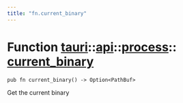 ```yaml
---
title: "fn.current_binary"
---
```


# Function [tauri](/docs/api/rust/tauri/../../index.html)::​[api](/docs/api/rust/tauri/../index.html)::​[process](/docs/api/rust/tauri/index.html)::​[current_binary](/docs/api/rust/tauri/)

    pub fn current_binary() -> Option<PathBuf>

Get the current binary
